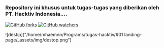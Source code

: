 ### Repository ini khusus untuk tugas-tugas yang diberikan oleh PT. Hacktiv Indonesia....

[![GitHub forks](https://img.shields.io/github/forks/Naereen/StrapDown.js.svg?style=social&label=Fork&maxAge=2592000)](https://github.com/mhaemnn/portfolio/network/members) [![GitHub watchers](https://img.shields.io/github/watchers/Naereen/StrapDown.js.svg?style=social&label=Watch&maxAge=2592000)](https://github.com/mhaemnn/portfolio/watchers)

![destip]("/home/mhaemnn/Programs/tugas-hacktiv/#01 landing-page/\_assets/img/destop.png")
